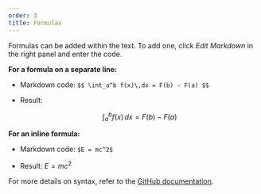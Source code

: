 ```yaml
---
order: 3
title: Formulas
---
```


Formulas can be added within the text. To add one, click *Edit Markdown* in the right panel and enter the code.

**For a formula on a separate line:**

- Markdown code: `$$ \int_a^b f(x)\,dx = F(b) - F(a) $$`

- Result:

   $$ \int_a^b f(x)\,dx = F(b) - F(a) $$

**For an inline formula:**

- Markdown code: `$E = mc^2$`

- Result: $E = mc^2$

For more details on syntax, refer to the [GitHub documentation](https://github.com/micromark/micromark-extension-math#syntax).
